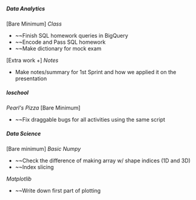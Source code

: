 ##### **Data Analytics**
[Bare Minimum]
*Class*
* ~~Finish SQL homework queries in BigQuery
* ~~Encode and Pass SQL homework
* ~~Make dictionary for mock exam

[Extra work +]
*Notes*
* Make notes/summary for 1st Sprint and how we applied it on the presentation
##### **Ioschool**
*Pearl's Pizza*
[Bare Minimum]
* ~~Fix draggable bugs for all activities using the same script

##### **Data Science**
[Bare minimum]
*Basic Numpy*
* ~~Check the difference of making array w/ shape indices (1D and 3D)
* ~~Index slicing

*Matplotlib*
* ~~Write down first part of plotting 
